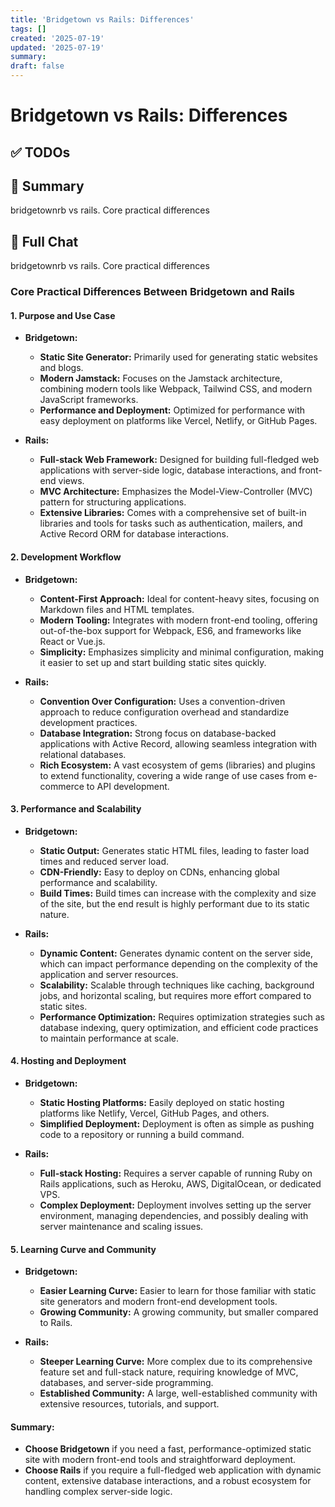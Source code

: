```yaml
---
title: 'Bridgetown vs Rails: Differences'
tags: []
created: '2025-07-19'
updated: '2025-07-19'
summary:
draft: false
---
```


# Bridgetown vs Rails: Differences

## ✅ TODOs


## 📌 Summary
bridgetownrb vs rails. Core practical differences

## 🧠 Full Chat


bridgetownrb vs rails. Core practical differences



### Core Practical Differences Between Bridgetown and Rails

#### **1. Purpose and Use Case**

- **Bridgetown:**
  - **Static Site Generator:** Primarily used for generating static websites and blogs.
  - **Modern Jamstack:** Focuses on the Jamstack architecture, combining modern tools like Webpack, Tailwind CSS, and modern JavaScript frameworks.
  - **Performance and Deployment:** Optimized for performance with easy deployment on platforms like Vercel, Netlify, or GitHub Pages.

- **Rails:**
  - **Full-stack Web Framework:** Designed for building full-fledged web applications with server-side logic, database interactions, and front-end views.
  - **MVC Architecture:** Emphasizes the Model-View-Controller (MVC) pattern for structuring applications.
  - **Extensive Libraries:** Comes with a comprehensive set of built-in libraries and tools for tasks such as authentication, mailers, and Active Record ORM for database interactions.

#### **2. Development Workflow**

- **Bridgetown:**
  - **Content-First Approach:** Ideal for content-heavy sites, focusing on Markdown files and HTML templates.
  - **Modern Tooling:** Integrates with modern front-end tooling, offering out-of-the-box support for Webpack, ES6, and frameworks like React or Vue.js.
  - **Simplicity:** Emphasizes simplicity and minimal configuration, making it easier to set up and start building static sites quickly.

- **Rails:**
  - **Convention Over Configuration:** Uses a convention-driven approach to reduce configuration overhead and standardize development practices.
  - **Database Integration:** Strong focus on database-backed applications with Active Record, allowing seamless integration with relational databases.
  - **Rich Ecosystem:** A vast ecosystem of gems (libraries) and plugins to extend functionality, covering a wide range of use cases from e-commerce to API development.

#### **3. Performance and Scalability**

- **Bridgetown:**
  - **Static Output:** Generates static HTML files, leading to faster load times and reduced server load.
  - **CDN-Friendly:** Easy to deploy on CDNs, enhancing global performance and scalability.
  - **Build Times:** Build times can increase with the complexity and size of the site, but the end result is highly performant due to its static nature.

- **Rails:**
  - **Dynamic Content:** Generates dynamic content on the server side, which can impact performance depending on the complexity of the application and server resources.
  - **Scalability:** Scalable through techniques like caching, background jobs, and horizontal scaling, but requires more effort compared to static sites.
  - **Performance Optimization:** Requires optimization strategies such as database indexing, query optimization, and efficient code practices to maintain performance at scale.

#### **4. Hosting and Deployment**

- **Bridgetown:**
  - **Static Hosting Platforms:** Easily deployed on static hosting platforms like Netlify, Vercel, GitHub Pages, and others.
  - **Simplified Deployment:** Deployment is often as simple as pushing code to a repository or running a build command.

- **Rails:**
  - **Full-stack Hosting:** Requires a server capable of running Ruby on Rails applications, such as Heroku, AWS, DigitalOcean, or dedicated VPS.
  - **Complex Deployment:** Deployment involves setting up the server environment, managing dependencies, and possibly dealing with server maintenance and scaling issues.

#### **5. Learning Curve and Community**

- **Bridgetown:**
  - **Easier Learning Curve:** Easier to learn for those familiar with static site generators and modern front-end development tools.
  - **Growing Community:** A growing community, but smaller compared to Rails.

- **Rails:**
  - **Steeper Learning Curve:** More complex due to its comprehensive feature set and full-stack nature, requiring knowledge of MVC, databases, and server-side programming.
  - **Established Community:** A large, well-established community with extensive resources, tutorials, and support.

#### **Summary:**
- **Choose Bridgetown** if you need a fast, performance-optimized static site with modern front-end tools and straightforward deployment.
- **Choose Rails** if you require a full-fledged web application with dynamic content, extensive database interactions, and a robust ecosystem for handling complex server-side logic.